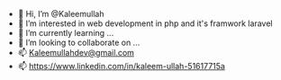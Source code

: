 - 👋 Hi, I’m @Kaleemullah
- 👀 I’m interested in web development in php and it's framwork laravel
- 🌱 I’m currently learning ...
- 💞️ I’m looking to collaborate on ...
- 📫 Kaleemullahdev@gmail.com
- 📫  https://www.linkedin.com/in/kaleem-ullah-51617715a
